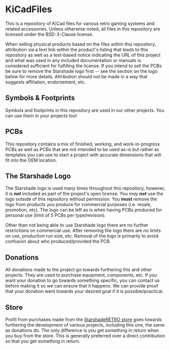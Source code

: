 # KiCadFiles
This is a repository of KiCad files for various retro gaming systems and related accessories. Unless otherwise noted, all files in this repository are licensed under the BSD-3-Clause license.

When selling physical products based on the files within this repository, attribution via a text link within the product's listing that leads to this repository as well as a text-based notice indicating the URL of this project and what was used in any included documentation or manuals is considered sufficient for fulfilling the license. If you intend to sell the PCBs be sure to remove the Starshade logo first -- see the section on the logo below for more details. Attribution should not be made in a way that suggests affiliation, endorsement, etc.

## Symbols & Footprints
Symbols and footprints in this repository are used in our other projects. You can use them in your projects too!

## PCBs
This repository contains a mix of finished, working, and work-in-progress PCBs as well as PCBs that are not intended to be used as-is but rather as templates you can use to start a project with accurate dimensions that will fit into the OEM location.

## The Starshade Logo
The Starshade logo is used many times throughout this repository, however, it is ***not*** included as part of the project's open license. You *may **not*** use the logo outside of this repository without permission. You **must** remove the logo from products you produce for commercial purposes (i.e. resale, promotion, etc). The logo can be left as is when having PCBs produced for personal use (limit of 5 PCBs per type/revision).

Other than not being able to use Starshade logo there are no further restrictions on commercial use. After removing the logo there are no limits on use, production run size, etc. Removal of the logo is primarily to avoid confusion about who produced/provided the PCB.

## Donations
All donations made to the project go towards furthering this and other projects. They are used to purchase equipment, components, etc. If you want your donation to go towards something specific, you can contact us before making it so we can ensure that it happens. We can provide proof that your donation went towards your desired goal if it is possible/practical.

## Store
Profit from purchases made from the [StarshadeRETRO store](https://store.starshade.dev/) goes towards furthering the development of various projects, including this one, the same as donations do. The only difference is you get something in return when you buy from the store. This is generally preferred over a direct contribution so that you get something in return.
